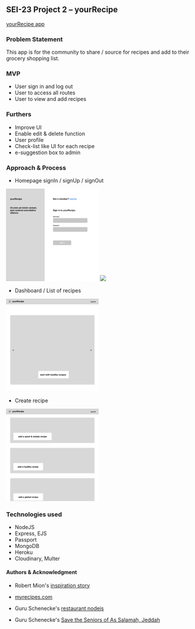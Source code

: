 ## SEI-23 Project 2 – yourRecipe 

<a href="https://sei23yourrecipe.herokuapp.com/">yourRecipe app</a>

### Problem Statement
This app is for the community to share / source for recipes and add to their grocery shopping list. 

### MVP
- User sign in and log out
- User to access all routes
- User to view and add recipes

### Furthers
- Improve UI 
- Enable edit & delete function 
- User profile
- Check-list like UI for each recipe
- e-suggestion box to admin

### Approach & Process
- Homepage signIn / signUp / signOut
<img src="./wireframe/Sign In.jpg" width="250">
<img src="./Sign Up.jpg" min-width="250">

- Dashboard / List of recipes
<img src="./wireframe/Dashboard.jpg" width="250">

- Create recipe
<img src="./wireframe/Homepage Create.jpg" width="250">

### Technologies used
- NodeJS
- Express, EJS
- Passport
- MongoDB
- Heroku
- Cloudinary, Multer

#### Authors & Acknowledgment
- Robert Mion's <a href="https://codeburst.io/full-stack-adventure-weekly-meal-prep-with-a-custom-blue-apron-recipe-api-d8ff4b29bc39">inspiration story</a>

- <a href="https://www.myrecipes.com/">myrecipes.com</a>

- Guru Schenecke's <a href="https://git.generalassemb.ly/ebere/restaurant_nodejs">restaurant nodejs</a>

- Guru Schenecke's <a href="https://github.com/guru-schnecke/challenge_sg_c">Save the Seniors of As Salamah, Jeddah</a>
